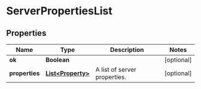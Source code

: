 
# ServerPropertiesList

## Properties
Name | Type | Description | Notes
------------ | ------------- | ------------- | -------------
**ok** | **Boolean** |  |  [optional]
**properties** | [**List&lt;Property&gt;**](Property.md) | A list of server properties. |  [optional]



